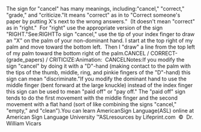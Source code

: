 The sign for "cancel" has many meanings, including:"cancel," "correct," "grade," and "criticize."It 
means "correct" as in to "Correct someone's paper by putting X's next to the 
wrong answers."  (It doesn't mean "correct" as in "right."  For 
			"right" use 
the appropriate version of the sign "RIGHT."See:RIGHTTo sign "cancel," use the tip of your index finger to draw an "X" on the palm of your 
non-dominant hand.
I start at the top right of my palm and move toward the bottom left.  Then 
I "draw" a line from the top left of my palm toward the bottom right of the 
palm.CANCEL / CORRECT-(grade_papers) / CRITICIZE:Animation:  CANCELNotes:If you modify the sign "cancel" by doing it with a "D"-hand (making 
			contact to the palm with the tips of the thumb, middle, ring, and 
			pinkie fingers of the "D"-hand) this sign can mean "discriminate."If you modify the dominant hand to use the middle finger (bent 
			forward at the large knuckle) instead of the index finger this sign 
			can be used to mean "paid off" or "pay off." The "paid off" sign 
			tends to do the first movement with the middle finger and the second 
			movement with a flat hand (sort of like combining the signs 
			"cancel," "empty," and "clean").You can learn AmericanSign 
		Language(ASL) online at American Sign Language University ™ASLresources 
		by Lifeprint.com  ©  Dr. William Vicars